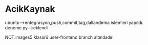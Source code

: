 # AcikKaynak
ubuntu-->entegrasyon,push,commit,tag,dallandırma islemleri yapıldı.
deneme.py-->eklendi

NOT:images5 klasörü user-frontend branch altındadır.
